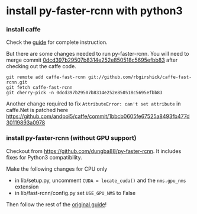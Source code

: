 # install py-faster-rcnn with python3

### install caffe

Check the [guide](https://github.com/dungba88/caffe-python3-install/blob/master/install-caffe.md) for complete instruction. 

But there are some changes needed to run py-faster-rcnn. You will need to merge commit [0dcd397b29507b8314e252e850518c5695efbb83](https://github.com/rbgirshick/caffe-fast-rcnn/commit/0dcd397b29507b8314e252e850518c5695efbb83) after checking out the caffe code.

```shell
git remote add caffe-fast-rcnn git://github.com/rbgirshick/caffe-fast-rcnn.git
git fetch caffe-fast-rcnn
git cherry-pick -n 0dcd397b29507b8314e252e850518c5695efbb83
```

Another change required to fix `AttributeError: can't set attribute` in caffe.Net is patched here https://github.com/andpol5/caffe/commit/1bbcb0605fe67525a8493fb477d30119893a0978

### install py-faster-rcnn (without GPU support)

Checkout from https://github.com/dungba88/py-faster-rcnn. It includes fixes for Python3 compatibility.

Make the following changes for CPU only
- in lib/setup.py, uncomment `CUDA = locate_cuda()` and the `nms.gpu_nms` extension
- in lib/fast-rcnn/config.py set `USE_GPU_NMS` to False

Then follow the rest of the [original guide](https://github.com/dungba88/caffe-python3-install/blob/master/install-caffe.md)!
